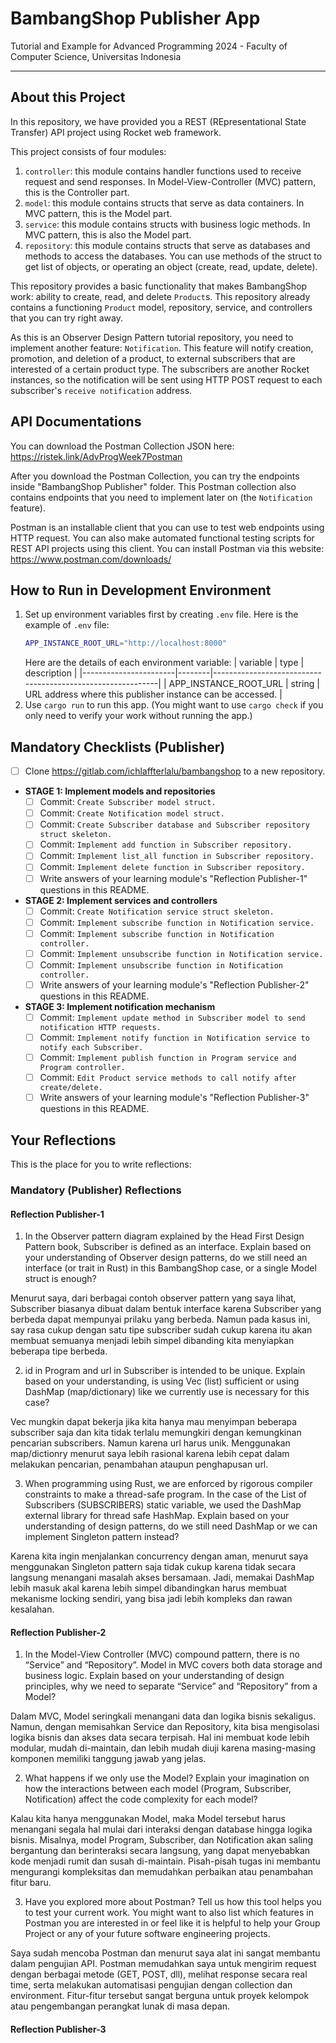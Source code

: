 # BambangShop Publisher App
Tutorial and Example for Advanced Programming 2024 - Faculty of Computer Science, Universitas Indonesia

---

## About this Project
In this repository, we have provided you a REST (REpresentational State Transfer) API project using Rocket web framework.

This project consists of four modules:
1.  `controller`: this module contains handler functions used to receive request and send responses.
    In Model-View-Controller (MVC) pattern, this is the Controller part.
2.  `model`: this module contains structs that serve as data containers.
    In MVC pattern, this is the Model part.
3.  `service`: this module contains structs with business logic methods.
    In MVC pattern, this is also the Model part.
4.  `repository`: this module contains structs that serve as databases and methods to access the databases.
    You can use methods of the struct to get list of objects, or operating an object (create, read, update, delete).

This repository provides a basic functionality that makes BambangShop work: ability to create, read, and delete `Product`s.
This repository already contains a functioning `Product` model, repository, service, and controllers that you can try right away.

As this is an Observer Design Pattern tutorial repository, you need to implement another feature: `Notification`.
This feature will notify creation, promotion, and deletion of a product, to external subscribers that are interested of a certain product type.
The subscribers are another Rocket instances, so the notification will be sent using HTTP POST request to each subscriber's `receive notification` address.

## API Documentations

You can download the Postman Collection JSON here: https://ristek.link/AdvProgWeek7Postman

After you download the Postman Collection, you can try the endpoints inside "BambangShop Publisher" folder.
This Postman collection also contains endpoints that you need to implement later on (the `Notification` feature).

Postman is an installable client that you can use to test web endpoints using HTTP request.
You can also make automated functional testing scripts for REST API projects using this client.
You can install Postman via this website: https://www.postman.com/downloads/

## How to Run in Development Environment
1.  Set up environment variables first by creating `.env` file.
    Here is the example of `.env` file:
    ```bash
    APP_INSTANCE_ROOT_URL="http://localhost:8000"
    ```
    Here are the details of each environment variable:
    | variable              | type   | description                                                |
    |-----------------------|--------|------------------------------------------------------------|
    | APP_INSTANCE_ROOT_URL | string | URL address where this publisher instance can be accessed. |
2.  Use `cargo run` to run this app.
    (You might want to use `cargo check` if you only need to verify your work without running the app.)

## Mandatory Checklists (Publisher)
-   [ ] Clone https://gitlab.com/ichlaffterlalu/bambangshop to a new repository.
-   **STAGE 1: Implement models and repositories**
    -   [ ] Commit: `Create Subscriber model struct.`
    -   [ ] Commit: `Create Notification model struct.`
    -   [ ] Commit: `Create Subscriber database and Subscriber repository struct skeleton.`
    -   [ ] Commit: `Implement add function in Subscriber repository.`
    -   [ ] Commit: `Implement list_all function in Subscriber repository.`
    -   [ ] Commit: `Implement delete function in Subscriber repository.`
    -   [ ] Write answers of your learning module's "Reflection Publisher-1" questions in this README.
-   **STAGE 2: Implement services and controllers**
    -   [ ] Commit: `Create Notification service struct skeleton.`
    -   [ ] Commit: `Implement subscribe function in Notification service.`
    -   [ ] Commit: `Implement subscribe function in Notification controller.`
    -   [ ] Commit: `Implement unsubscribe function in Notification service.`
    -   [ ] Commit: `Implement unsubscribe function in Notification controller.`
    -   [ ] Write answers of your learning module's "Reflection Publisher-2" questions in this README.
-   **STAGE 3: Implement notification mechanism**
    -   [ ] Commit: `Implement update method in Subscriber model to send notification HTTP requests.`
    -   [ ] Commit: `Implement notify function in Notification service to notify each Subscriber.`
    -   [ ] Commit: `Implement publish function in Program service and Program controller.`
    -   [ ] Commit: `Edit Product service methods to call notify after create/delete.`
    -   [ ] Write answers of your learning module's "Reflection Publisher-3" questions in this README.

## Your Reflections
This is the place for you to write reflections:

### Mandatory (Publisher) Reflections

#### Reflection Publisher-1

1. In the Observer pattern diagram explained by the Head First Design Pattern book, Subscriber is defined as an interface. Explain based on your understanding of Observer design patterns, do we still need an interface (or trait in Rust) in this BambangShop case, or a single Model struct is enough?

Menurut saya, dari berbagai contoh observer pattern yang saya lihat, Subscriber biasanya dibuat dalam bentuk interface karena Subscriber yang berbeda dapat mempunyai prilaku yang berbeda. Namun pada kasus ini, say rasa cukup dengan satu tipe subscriber sudah cukup karena itu akan membuat semuanya menjadi lebih simpel dibanding kita menyiapkan beberapa tipe berbeda.

2. id in Program and url in Subscriber is intended to be unique. Explain based on your understanding, is using Vec (list) sufficient or using DashMap (map/dictionary) like we currently use is necessary for this case?

Vec mungkin dapat bekerja jika kita hanya mau menyimpan beberapa subscriber saja dan kita tidak terlalu memungkiri dengan kemungkinan pencarian subscribers. Namun karena url harus unik. Menggunakan map/dictionry menurut saya lebih rasional karena lebih cepat dalam melakukan pencarian, penambahan ataupun penghapusan url.

3. When programming using Rust, we are enforced by rigorous compiler constraints to make a thread-safe program. In the case of the List of Subscribers (SUBSCRIBERS) static variable, we used the DashMap external library for thread safe HashMap. Explain based on your understanding of design patterns, do we still need DashMap or we can implement Singleton pattern instead?

Karena kita ingin menjalankan concurrency dengan aman, menurut saya menggunakan Singleton pattern saja tidak cukup karena tidak secara langsung menangani masalah akses bersamaan. Jadi, memakai DashMap lebih masuk akal karena lebih simpel dibandingkan harus membuat mekanisme locking sendiri, yang bisa jadi lebih kompleks dan rawan kesalahan.

#### Reflection Publisher-2

1. In the Model-View Controller (MVC) compound pattern, there is no “Service” and “Repository”. Model in MVC covers both data storage and business logic. Explain based on your understanding of design principles, why we need to separate “Service” and “Repository” from a Model?

Dalam MVC, Model seringkali menangani data dan logika bisnis sekaligus. Namun, dengan memisahkan Service dan Repository, kita bisa mengisolasi logika bisnis dan akses data secara terpisah. Hal ini membuat kode lebih modular, mudah di-maintain, dan lebih mudah diuji karena masing-masing komponen memiliki tanggung jawab yang jelas.

2. What happens if we only use the Model? Explain your imagination on how the interactions between each model (Program, Subscriber, Notification) affect the code complexity for each model?

Kalau kita hanya menggunakan Model, maka Model tersebut harus menangani segala hal mulai dari interaksi dengan database hingga logika bisnis. Misalnya, model Program, Subscriber, dan Notification akan saling bergantung dan berinteraksi secara langsung, yang dapat menyebabkan kode menjadi rumit dan susah di-maintain. Pisah-pisah tugas ini membantu mengurangi kompleksitas dan memudahkan perbaikan atau penambahan fitur baru.

3. Have you explored more about Postman? Tell us how this tool helps you to test your current work. You might want to also list which features in Postman you are interested in or feel like it is helpful to help your Group Project or any of your future software engineering projects.

Saya sudah mencoba Postman dan menurut saya alat ini sangat membantu dalam pengujian API. Postman memudahkan saya untuk mengirim request dengan berbagai metode (GET, POST, dll), melihat response secara real time, serta melakukan automatisasi pengujian dengan collection dan environment. Fitur-fitur tersebut sangat berguna untuk proyek kelompok atau pengembangan perangkat lunak di masa depan.

#### Reflection Publisher-3

